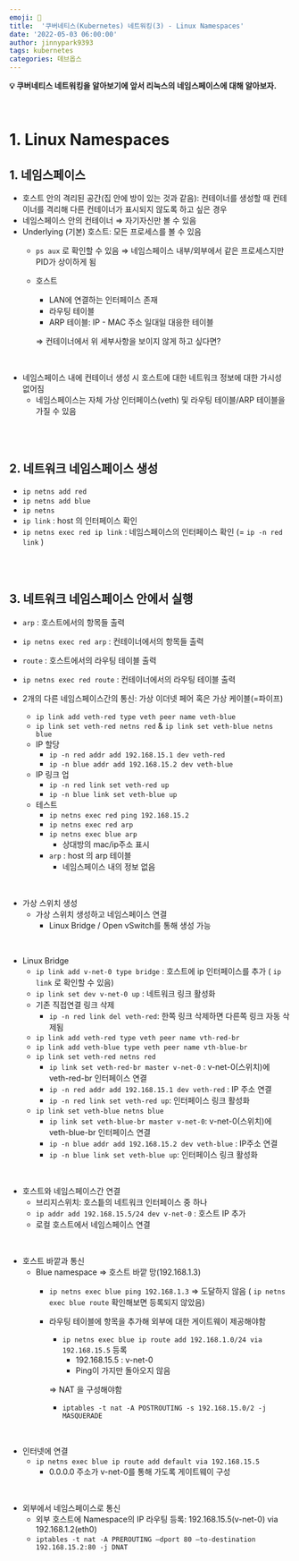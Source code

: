 ```yaml
---
emoji: 🔧
title:  '쿠버네티스(Kubernetes) 네트워킹(3) - Linux Namespaces'
date: '2022-05-03 06:00:00'
author: jinnypark9393
tags: kubernetes
categories: 데브옵스
---
```


**💡  쿠버네티스 네트워킹을 알아보기에 앞서 리눅스의 네임스페이스에 대해 알아보자.**

<br/>

# 1. Linux Namespaces

## 1. 네임스페이스

- 호스트 안의 격리된 공간(집 안에 방이 있는 것과 같음): 컨테이너를 생성할 때 컨테이너를 격리해 다른 컨테이너가 표시되지 않도록 하고 싶은 경우
- 네임스페이스 안의 컨테이너 ⇒ 자기자신만 볼 수 있음
- Underlying (기본) 호스트: 모든 프로세스를 볼 수 있음
    - `ps aux` 로 확인할 수 있음 ⇒ 네임스페이스 내부/외부에서 같은 프로세스지만 PID가 상이하게 됨
    - 호스트
        - LAN에 연결하는 인터페이스 존재
        - 라우팅 테이블
        - ARP 테이블: IP - MAC 주소 일대일 대응한 테이블
        
        ⇒ 컨테이너에서 위 세부사항을 보이지 않게 하고 싶다면?
        

<br/>

- 네임스페이스 내에 컨테이너 생성 시 호스트에 대한 네트워크 정보에 대한 가시성 없어짐
    - 네임스페이스는 자체 가상 인터페이스(veth) 및 라우팅 테이블/ARP 테이블을 가질 수 있음

<br/><br/>

## 2. 네트워크 네임스페이스 생성

- `ip netns add red`
- `ip netns add blue`
- `ip netns`
- `ip link` : host 의 인터페이스 확인
- `ip netns exec red ip link` : 네임스페이스의 인터페이스 확인 (= `ip -n red link` )

<br/><br/>

## 3. 네트워크 네임스페이스 안에서 실행

- `arp` : 호스트에서의 항목들 출력
- `ip netns exec red arp` : 컨테이너에서의 항목들 출력

- `route` : 호스트에서의 라우팅 테이블 출력
- `ip netns exec red route` : 컨테이너에서의 라우팅 테이블 출력

- 2개의 다른 네임스페이스간의 통신: 가상 이더넷 페어 혹은 가상 케이블(=파이프)
    - `ip link add veth-red type veth peer name veth-blue`
    - `ip link set veth-red netns red` & `ip link set veth-blue netns blue`
    - IP 할당
        - `ip -n red addr add 192.168.15.1 dev veth-red`
        - `ip -n blue addr add 192.168.15.2 dev veth-blue`
    - IP 링크 업
        - `ip -n red link set veth-red up`
        - `ip -n blue link set veth-blue up`
    - 테스트
        - `ip netns exec red ping 192.168.15.2`
        - `ip netns exec red arp`
        - `ip netns exec blue arp`
            - 상대방의 mac/ip주소 표시
        - `arp` : host 의 arp 테이블
            - 네임스페이스 내의 정보 없음

<br/>

- 가상 스위치 생성
    - 가상 스위치 생성하고 네임스페이스 연결
        - Linux Bridge / Open vSwitch를 통해 생성 가능

<br/>

- Linux Bridge
    - `ip link add v-net-0 type bridge` : 호스트에 ip 인터페이스를 추가 ( `ip link` 로 확인할 수 있음)
    - `ip link set dev v-net-0 up` : 네트워크 링크 활성화
    - 기존 직접연결 링크 삭제
        - `ip -n red link del veth-red`: 한쪽 링크 삭제하면 다른쪽 링크 자동 삭제됨
    - `ip link add veth-red type veth peer name vth-red-br`
    - `ip link add veth-blue type veth peer name vth-blue-br`
    - `ip link set veth-red netns red`
        - `ip link set veth-red-br master v-net-0` : v-net-0(스위치)에 veth-red-br 인터페이스 연결
        - `ip -n red addr add 192.168.15.1 dev veth-red` : IP 주소 연결
        - `ip -n red link set veth-red up`: 인터페이스 링크 활성화
    - `ip link set veth-blue netns blue`
        - `ip link set veth-blue-br master v-net-0`: v-net-0(스위치)에 veth-blue-br 인터페이스 연결
        - `ip -n blue addr add 192.168.15.2 dev veth-blue` : IP주소 연결
        - `ip -n blue link set veth-blue up`: 인터페이스 링크 활성화

<br/>

- 호스트와 네임스페이스간 연결
    - 브리지스위치: 호스틑의 네트워크 인터페이스 중 하나
    - `ip addr add 192.168.15.5/24 dev v-net-0` : 호스트 IP 추가
    - 로컬 호스트에서 네임스페이스 연결

<br/>

- 호스트 바깥과 통신
    - Blue namespace ⇒ 호스트 바깥 망(192.168.1.3)
        - `ip netns exec blue ping 192.168.1.3` ⇒ 도달하지 않음 ( `ip netns exec blue route` 확인해보면 등록되지 않았음)
        - 라우팅 테이블에 항목을 추가해 외부에 대한 게이트웨이 제공해야함
            - `ip netns exec blue ip route add 192.168.1.0/24 via 192.168.15.5` 등록
                - 192.168.15.5 : v-net-0
                - Ping이 가지만 돌아오지 않음
            
            ⇒ NAT 을 구성해야함
            
            - `iptables -t nat -A POSTROUTING -s 192.168.15.0/2 -j MASQUERADE`

<br/>

- 인터넷에 연결
    - `ip netns exec blue ip route add default via 192.168.15.5`
        - 0.0.0.0 주소가 v-net-0를 통해 가도록 게이트웨이 구성

<br/>

- 외부에서 네임스페이스로 통신
    - 외부 호스트에 Namespace의 IP 라우팅 등록: 192.168.15.5(v-net-0) via 192.168.1.2(eth0)
    - `iptables -t nat -A PREROUTING —dport 80 —to-destination 192.168.15.2:80 -j DNAT`

<br/>